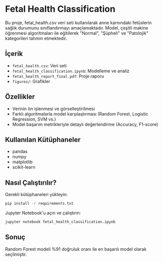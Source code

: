 # Fetal Health Classification

Bu proje, fetal_health.csv veri seti kullanılarak anne karnındaki fetüslerin sağlık durumunu sınıflandırmayı amaçlamaktadır. Model, çeşitli makine öğrenmesi algoritmaları ile eğitilerek "Normal", "Şüpheli" ve "Patolojik" kategorileri tahmin etmektedir.

## İçerik
- `fetal_health.csv`: Veri seti
- `fetal_health_classification.ipynb`: Modelleme ve analiz
- `fetal_health_report_final.pdf`: Proje raporu
- `figures/`: Grafikler

## Özellikler
- Verinin ön işlenmesi ve görselleştirilmesi
- Farklı algoritmalarla model karşılaştırması (Random Forest, Logistic Regression, SVM vs.)
- Model başarım metrikleriyle detaylı değerlendirme (Accuracy, F1-score)


## Kullanılan Kütüphaneler
- pandas
- numpy
- matplotlib
- scikit-learn

## Nasıl Çalıştırılır?
Gerekli kütüphaneleri yükleyin:

```bash
pip install -r requirements.txt
```
Jupyter Notebook'u açın ve çalıştırın:

```bash
jupyter notebook fetal_health_classification.ipynb
```

## Sonuç
Random Forest modeli %91 doğruluk oranı ile en başarılı model olarak seçilmiştir.

